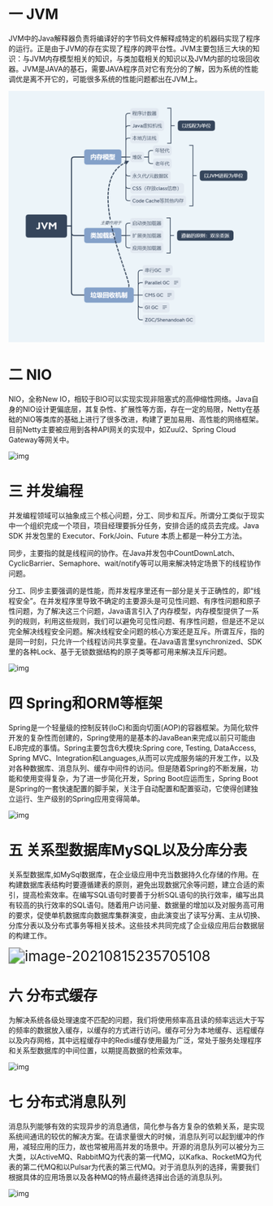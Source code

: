 # 一  JVM

 JVM中的Java解释器负责将编译好的字节码文件解释成特定的机器码实现了程序的运行。正是由于JVM的存在实现了程序的跨平台性。JVM主要包括三大块的知识：与JVM内存模型相关的知识，与类加载相关的知识以及JVM内部的垃圾回收器。JVM是JAVA的基石，需要JAVA程序员对它有充分的了解，因为系统的性能调优是离不开它的，可能很多系统的性能问题都出在JVM上。

![](fifteenth_week\JVM.png)

# 二  NIO

NIO，全称New IO，相较于BIO可以实现实现非阻塞式的高伸缩性网络。Java自身的NIO设计更偏底层，其复杂性、扩展性等方面，存在一定的局限，Netty在基础的NIO等类库的基础上进行了很多改进，构建了更加易用、高性能的网络框架。目前Netty主要被应用到各种API网关的实现中，如Zuul2、Spring Cloud Gateway等网关中。

![img](file:///C:/Users/HJZ/AppData/Local/Temp/msohtmlclip1/01/clip_image004.png)

# 三  并发编程

并发编程领域可以抽象成三个核心问题，分工、同步和互斥。所谓分工类似于现实中一个组织完成一个项目，项目经理要拆分任务，安排合适的成员去完成。Java SDK 并发包里的 Executor、Fork/Join、Future 本质上都是一种分工方法。

同步，主要指的就是线程间的协作。在Java并发包中CountDownLatch、CyclicBarrier、Semaphore、wait/notify等可以用来解决特定场景下的线程协作问题。

分工、同步主要强调的是性能，而并发程序里还有一部分是关于正确性的，即“线程安全”。在并发程序里导致不确定的主要源头是可见性问题、有序性问题和原子性问题，为了解决这三个问题，Java语言引入了内存模型，内存模型提供了一系列的规则，利用这些规则，我们可以避免可见性问题、有序性问题，但是还不足以完全解决线程安全问题。解决线程安全问题的核心方案还是互斥。所谓互斥，指的是同一时刻，只允许一个线程访问共享变量。在Java语言里synchronized、SDK里的各种Lock、基于无锁数据结构的原子类等都可用来解决互斥问题。

![img](file:///C:/Users/HJZ/AppData/Local/Temp/msohtmlclip1/01/clip_image006.png)

# 四  Spring和ORM等框架

Spring是一个轻量级的控制反转(IoC)和面向切面(AOP)的容器框架。为简化软件开发的复杂性而创建的，Spring使用的是基本的JavaBean来完成以前只可能由EJB完成的事情。Spring主要包含6大模块:Spring core, Testing, DataAccess, Spring MVC、Integration和Languages,从而可以完成服务端的开发工作，以及对各种数据库、消息队列、缓存中间件的访问。但是随着Spring的不断发展，功能和使用变得复杂，为了进一步简化开发，Spring Boot应运而生，Spring Boot是Spring的一套快速配置的脚手架，关注于自动配置和配置驱动，它使得创建独立运行、生产级别的Spring应用变得简单。

![img](file:///C:/Users/HJZ/AppData/Local/Temp/msohtmlclip1/01/clip_image008.png)

# 五  关系型数据库MySQL以及分库分表

关系型数据库,如MySql数据库，在企业级应用中充当数据持久化存储的作用。在构建数据库表结构时要遵循建表的原则，避免出现数据冗余等问题，建立合适的索引，提高检索效率。在编写SQL语句时要善于分析SQL语句的执行效率，编写出具有较高的执行效率的SQL语句。随着用户访问量、数据量的增加以及对服务高可用的要求，促使单机数据库向数据库集群演变，由此演变出了读写分离、主从切换、分库分表以及分布式事务等相关技术。这些技术共同完成了企业级应用后台数据层的构建工作。

<img src="C:\Users\HJZ\AppData\Roaming\Typora\typora-user-images\image-20210815235705108.png" alt="image-20210815235705108" style="zoom:200%;" />

# 六  分布式缓存

为解决系统各级处理速度不匹配的问题，我们将使用频率高且读的频率远远大于写的频率的数据放入缓存，以缓存的方式进行访问。缓存可分为本地缓存、远程缓存以及内存网格，其中远程缓存中的Redis缓存使用最为广泛，常处于服务处理程序和关系型数据库的中间位置，以期提高数据的检索效率。

![img](file:///C:/Users/HJZ/AppData/Local/Temp/msohtmlclip1/01/clip_image012.png)

# 七  分布式消息队列

消息队列能够有效的实现异步的消息通信，简化参与各方复杂的依赖关系，是实现系统间通讯的较优的解决方案。在请求量很大的时候，消息队列可以起到缓冲的作用，减轻应用的压力，故也常被用高并发的场景中。开源的消息队列可以被分为三大类，以ActiveMQ、RabbitMQ为代表的第一代MQ，以Kafka、RocketMQ为代表的第二代MQ和以Pulsar为代表的第三代MQ。对于消息队列的选择，需要我们根据具体的应用场景以及各种MQ的特点最终选择出合适的消息队列。

![img](file:///C:/Users/HJZ/AppData/Local/Temp/msohtmlclip1/01/clip_image014.png)